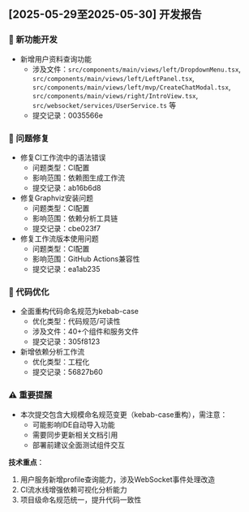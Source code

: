 ## [2025-05-29至2025-05-30] 开发报告

### 🚀 新功能开发
- 新增用户资料查询功能
  - 涉及文件：`src/components/main/views/left/DropdownMenu.tsx`, `src/components/main/views/left/LeftPanel.tsx`, `src/components/main/views/left/mvp/CreateChatModal.tsx`, `src/components/main/views/right/IntroView.tsx`, `src/websocket/services/UserService.ts` 等
  - 提交记录：0035566e

### 🐛 问题修复
- 修复CI工作流中的语法错误
  - 问题类型：CI配置
  - 影响范围：依赖图生成工作流
  - 提交记录：ab16b6d8
- 修复Graphviz安装问题
  - 问题类型：CI配置
  - 影响范围：依赖分析工具链
  - 提交记录：cbe023f7
- 修复工作流版本使用问题
  - 问题类型：CI配置
  - 影响范围：GitHub Actions兼容性
  - 提交记录：ea1ab235

### 🔧 代码优化
- 全面重构代码命名规范为kebab-case
  - 优化类型：代码规范/可读性
  - 涉及文件：40+个组件和服务文件
  - 提交记录：305f8123
- 新增依赖分析工作流
  - 优化类型：工程化
  - 提交记录：56827b60

### ⚠️ 重要提醒
- 本次提交包含大规模命名规范变更（kebab-case重构），需注意：
  - 可能影响IDE自动导入功能
  - 需要同步更新相关文档引用
  - 部署前建议全面测试组件交互

**技术重点**：
1. 用户服务新增profile查询能力，涉及WebSocket事件处理改造
2. CI流水线增强依赖可视化分析能力
3. 项目级命名规范统一，提升代码一致性